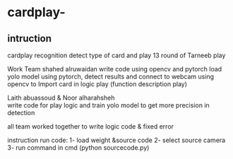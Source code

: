 # cardplay-
## intruction

cardplay recognition 
detect type of card and play 13 round of Tarneeb play 


Work Team
shahed alruwaidan 
write code using opencv and pytorch
load yolo model using pytorch, detect results and connect to webcam using opencv to 
Import card in logic play (function description play)


Laith abuassoud & Noor alharahsheh  
write code for play logic and train yolo model to get more precision in detection 
 
 
all team worked together  to write  logic code  & fixed error


instruction run code:
1- load weight  &source code 
2- select source camera 
3- run command in cmd (python  sourcecode.py)
